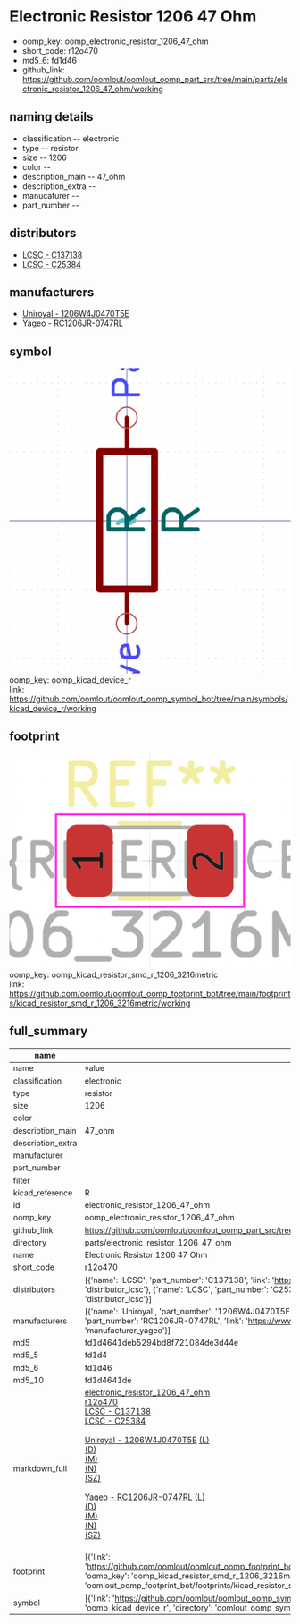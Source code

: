 # Electronic Resistor 1206 47 Ohm

  
* oomp_key: oomp_electronic_resistor_1206_47_ohm 
* short_code: r12o470
* md5_6: fd1d46  
* github_link: https://github.com/oomlout/oomlout_oomp_part_src/tree/main/parts/electronic_resistor_1206_47_ohm/working  
## naming details
* classification -- electronic
* type -- resistor
* size -- 1206
* color -- 
* description_main -- 47_ohm
* description_extra -- 
* manucaturer -- 
* part_number -- 

## distributors
* [LCSC - C137138](https://lcsc.com/product-detail/C137138.html)  
* [LCSC - C25384](https://lcsc.com/product-detail/C25384.html)  

## manufacturers
* [Uniroyal - 1206W4J0470T5E]()  
* [Yageo - RC1206JR-0747RL](https://www.yageo.com/en/Chart/Download/pdf/RC1206JR-0747RL)  

## symbol

![](symbol/0/working/working_600.png)  
oomp_key: oomp_kicad_device_r  
link: https://github.com/oomlout/oomlout_oomp_symbol_bot/tree/main/symbols/kicad_device_r/working  

## footprint

![](footprint/0/working/working_600.png)  
oomp_key: oomp_kicad_resistor_smd_r_1206_3216metric  
link: https://github.com/oomlout/oomlout_oomp_footprint_bot/tree/main/footprints/kicad_resistor_smd_r_1206_3216metric/working  

## full_summary
| name | value | 
| --- | --- | 
| name | value | 
| classification | electronic | 
| type | resistor | 
| size | 1206 | 
| color |  | 
| description_main | 47_ohm | 
| description_extra |  | 
| manufacturer |  | 
| part_number |  | 
| filter |  | 
| kicad_reference | R | 
| id | electronic_resistor_1206_47_ohm | 
| oomp_key | oomp_electronic_resistor_1206_47_ohm | 
| github_link | https://github.com/oomlout/oomlout_oomp_part_src/tree/main/parts/electronic_resistor_1206_47_ohm/working | 
| directory | parts/electronic_resistor_1206_47_ohm | 
| name | Electronic Resistor 1206 47 Ohm | 
| short_code | r12o470 | 
| distributors | [{'name': 'LCSC', 'part_number': 'C137138', 'link': 'https://lcsc.com/product-detail/C137138.html', 'id': 'distributor_lcsc'}, {'name': 'LCSC', 'part_number': 'C25384', 'link': 'https://lcsc.com/product-detail/C25384.html', 'id': 'distributor_lcsc'}] | 
| manufacturers | [{'name': 'Uniroyal', 'part_number': '1206W4J0470T5E', 'link': '', 'id': 'manufacturer_uniroyal'}, {'name': 'Yageo', 'part_number': 'RC1206JR-0747RL', 'link': 'https://www.yageo.com/en/Chart/Download/pdf/RC1206JR-0747RL', 'id': 'manufacturer_yageo'}] | 
| md5 | fd1d4641deb5294bd8f721084de3d44e | 
| md5_5 | fd1d4 | 
| md5_6 | fd1d46 | 
| md5_10 | fd1d4641de | 
| markdown_full | [electronic_resistor_1206_47_ohm](https://github.com/oomlout/oomlout_oomp_part_src/tree/main/parts/electronic_resistor_1206_47_ohm/working)<br>[r12o470](https://github.com/oomlout/oomlout_oomp_part_src/tree/main/parts/electronic_resistor_1206_47_ohm/working)<br>[LCSC - C137138<br>](https://lcsc.com/product-detail/C137138.html)[LCSC - C25384<br>](https://lcsc.com/product-detail/C25384.html)<br>[Uniroyal - 1206W4J0470T5E]() [(L)<br>](https://www.lcsc.com/search?q=1206W4J0470T5E)[(D)<br>](https://www.digikey.com/en/products?,keywords=1206W4J0470T5E)[(M)<br>](https://www.mouser.com/Search/Refine?Keyword=1206W4J0470T5E)[(N)<br>](https://www.newark.com/search?st=1206W4J0470T5E)[(SZ)<br>](https://so.szlcsc.com/global.html?k=1206W4J0470T5E)<br>[Yageo - RC1206JR-0747RL](https://www.yageo.com/en/Chart/Download/pdf/RC1206JR-0747RL) [(L)<br>](https://www.lcsc.com/search?q=RC1206JR-0747RL)[(D)<br>](https://www.digikey.com/en/products?,keywords=RC1206JR-0747RL)[(M)<br>](https://www.mouser.com/Search/Refine?Keyword=RC1206JR-0747RL)[(N)<br>](https://www.newark.com/search?st=RC1206JR-0747RL)[(SZ)<br>](https://so.szlcsc.com/global.html?k=RC1206JR-0747RL)<br> | 
| footprint | [{'link': 'https://github.com/oomlout/oomlout_oomp_footprint_bot/tree/main/foootprntss/kicad_resistor_smd_r_1206_3216metric', 'oomp_key': 'oomp_kicad_resistor_smd_r_1206_3216metric', 'directory': 'oomlout_oomp_footprint_bot/footprints/kicad_resistor_smd_r_1206_3216metric//working/working.kicad_mod'}] | 
| symbol | [{'link': 'https://github.com/oomlout/oomlout_oomp_symbol_bot/tree/main/symbols/kicad_device_r', 'oomp_key': 'oomp_kicad_device_r', 'directory': 'oomlout_oomp_symbol_bot/symbols/kicad_device_r//working/working.kicad_sym'}] | 
